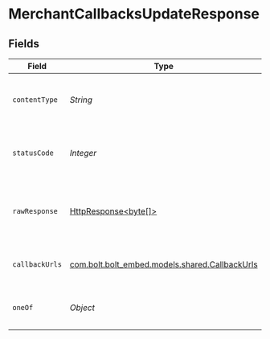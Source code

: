 # MerchantCallbacksUpdateResponse


## Fields

| Field                                                                                                                    | Type                                                                                                                     | Required                                                                                                                 | Description                                                                                                              |
| ------------------------------------------------------------------------------------------------------------------------ | ------------------------------------------------------------------------------------------------------------------------ | ------------------------------------------------------------------------------------------------------------------------ | ------------------------------------------------------------------------------------------------------------------------ |
| `contentType`                                                                                                            | *String*                                                                                                                 | :heavy_check_mark:                                                                                                       | HTTP response content type for this operation                                                                            |
| `statusCode`                                                                                                             | *Integer*                                                                                                                | :heavy_check_mark:                                                                                                       | HTTP response status code for this operation                                                                             |
| `rawResponse`                                                                                                            | [HttpResponse<byte[]>](https://docs.oracle.com/en/java/javase/11/docs/api/java.net.http/java/net/http/HttpResponse.html) | :heavy_minus_sign:                                                                                                       | Raw HTTP response; suitable for custom response parsing                                                                  |
| `callbackUrls`                                                                                                           | [com.bolt.bolt_embed.models.shared.CallbackUrls](../../models/shared/CallbackUrls.md)                                    | :heavy_minus_sign:                                                                                                       | Callbacks URLs were successfully updated                                                                                 |
| `oneOf`                                                                                                                  | *Object*                                                                                                                 | :heavy_minus_sign:                                                                                                       | The URL is invalid and cannot be set                                                                                     |